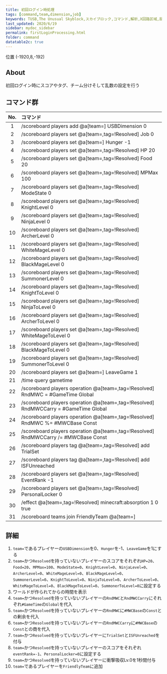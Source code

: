 ```yaml
---
title: 初回ログイン時処理
tags: [command,team,dimension,job]
keywords: TUSB,The Unusual Skyblock,スカイブロック,コマンド,解析,X回路区域,乱数,スコア
last_updated: 2020/6/19
sidebar: mydoc_sidebar
permalink: firstLoginProcessing.html
folder: command
datatable2c: true
---
```


<span class="label label-primary">位置 (-1920,8,-192)</span>

## About

初回ログイン時にスコアやタグ、チーム分けそして乱数の設定を行う

## コマンド群

<div class="datatable2c-begin"></div>

|No.|コマンド|
|:-:|:-|
|1|/scoreboard players add @a[team=] USBDimension 0|
|2|/scoreboard players set @a[team=,tag=!Resolved] Job 0|
|3|/scoreboard players set @a[team=] Hunger -1|
|4|/scoreboard players set @a[team=,tag=!Resolved] HP 20|
|5|/scoreboard players set @a[team=,tag=!Resolved] Food 20|
|6|/scoreboard players set @a[team=,tag=!Resolved] MPMax 100|
|7|/scoreboard players set @a[team=,tag=!Resolved] ModeState 0|
|8|/scoreboard players set @a[team=,tag=!Resolved] KnightLevel 0|
|9|/scoreboard players set @a[team=,tag=!Resolved] NinjaLevel 0|
|10|/scoreboard players set @a[team=,tag=!Resolved] ArcherLevel 0|
|11|/scoreboard players set @a[team=,tag=!Resolved] WhiteMageLevel 0|
|12|/scoreboard players set @a[team=,tag=!Resolved] BlackMageLevel 0|
|13|/scoreboard players set @a[team=,tag=!Resolved] SummonerLevel 0|
|14|/scoreboard players set @a[team=,tag=!Resolved] KnightToLevel 0|
|15|/scoreboard players set @a[team=,tag=!Resolved] NinjaToLevel 0|
|16|/scoreboard players set @a[team=,tag=!Resolved] ArcherToLevel 0|
|17|/scoreboard players set @a[team=,tag=!Resolved] WhiteMageToLevel 0|
|18|/scoreboard players set @a[team=,tag=!Resolved] BlackMageToLevel 0|
|19|/scoreboard players set @a[team=,tag=!Resolved] SummonerToLevel 0|
|20|/scoreboard players set @a[team=] LeaveGame 1|
|21|/time query gametime|
|22|/scoreboard players operation @a[team=,tag=!Resolved] RndMWC = #GameTime Global|
|23|/scoreboard players operation @a[team=,tag=!Resolved] RndMWCCarry = #GameTime Global|
|24|/scoreboard players operation @a[team=,tag=!Resolved] RndMWC %= #MWCBase Const|
|25|/scoreboard players operation @a[team=,tag=!Resolved] RndMWCCarry /= #MWCBase Const|
|26|/scoreboard players tag @a[team=,tag=!Resolved] add TrialSet|
|27|/scoreboard players tag @a[team=,tag=!Resolved] add ISFUnreached|
|28|/scoreboard players set @a[team=,tag=!Resolved] EventRank -1|
|29|/scoreboard players set @a[team=,tag=!Resolved] PersonalLocker 0|
|30|/effect @a[team=,tag=!Resolved] minecraft:absorption 1 0 true|
|31|/scoreboard teams join FriendlyTeam @a[team=]|

<div class="datatable2c-end"></div>

## 詳細

1. `team=`であるプレイヤーの`USBDimension`を0、`Hunger`を-1、`LeaveGame`を1にする
2. `team=`かつ`Resolved`を持っていないプレイヤーのスコアをそれぞれ`HP=20`、`Food=20`、`MPMax=100`、`ModeState=0`、`KnightLevel=0`、`NinjaLevel=0`、`ArcherLevel=0`、`WhiteMageLevel=0`、`BlackMageLevel=0`、`SummonerLevel=0`、`KnightToLevel=0`、`NinjaToLevel=0`、`ArcherToLevel=0`、`WhiteMageToLevel=0`、`BlackMageToLevel=0`、`SummonerToLevel=0`に設定する
3. ワールドが作られてからの時間を表示
4. `team=`かつ`Resolved`を持っていないプレイヤーの`RndMWC`と`RndMWCCarry`にそれぞれ`#GameTime`の`Global`を代入
5. `team=`かつ`Resolved`を持っていないプレイヤーの`RndMWC`に`#MWCBase`の`Const`との剰余を代入
6. `team=`かつ`Resolved`を持っていないプレイヤーの`RndMWCCarry`に`#MWCBase`の`Const`との商を代入
7. `team=`かつ`Resolved`を持っていないプレイヤーに`TrialSet`と`ISFUnreached`を付与
8. `team=`かつ`Resolved`を持っていないプレイヤーのスコアをそれぞれ`eventRank=-1`、`PersonalLocker=0`に設定する
9. `team=`かつ`Resolved`を持っていないプレイヤーに衝撃吸収Lv.0を1秒間付与
10. `team=`であるプレイヤーを`FriendlyTeam`に追加
